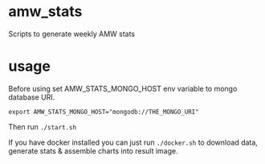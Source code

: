 # amw_stats
Scripts to generate weekly AMW stats

# usage
Before using set AMW_STATS_MONGO_HOST env variable to mongo database URI. 

`export AMW_STATS_MONGO_HOST="mongodb://THE_MONGO_URI"`

Then run `./start.sh`

If you have docker installed you can just run `./docker.sh` to download data, generate stats & assemble charts into result image. 
